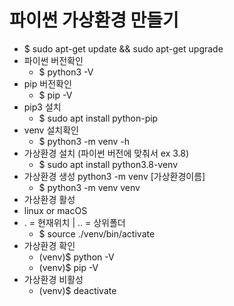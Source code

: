 # 파이썬 가상환경 만들기
- $ sudo apt-get update && sudo apt-get upgrade
- 파이썬 버전확인
  - $ python3 -V
- pip 버전확인
  - $ pip -V
- pip3 설치
  - $ sudo apt install python-pip
- venv 설치확인
  - $ python3 -m venv -h
- 가상환경 설치 (파이썬 버전에 맞춰서 ex 3.8)
  - $ sudo apt install python3.8-venv
- 가상환경 생성 python3 -m venv [가상환경이름]
  - $ python3 -m venv venv
- 가상환경 활성
- linux or macOS
- . = 현재위치 | .. = 상위폴더
  - $ source ./venv/bin/activate
- 가상환경 확인
  - (venv)$ python -V 
  - (venv)$ pip -V
- 가상환경 비활성
  - (venv)$ deactivate
